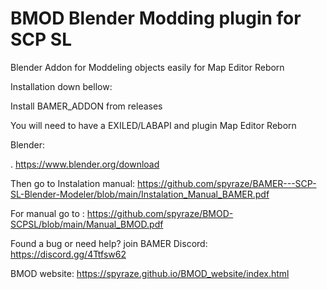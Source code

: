 # BMOD Blender Modding plugin for SCP SL
Blender Addon for Moddeling objects easily for Map Editor Reborn


Installation down bellow:

Install BAMER_ADDON from releases

You will need to have a EXILED/LABAPI and plugin Map Editor Reborn

Blender:

. https://www.blender.org/download

      
Then go to Instalation manual:
https://github.com/spyraze/BAMER---SCP-SL-Blender-Modeler/blob/main/Instalation_Manual_BAMER.pdf


For manual go to :
https://github.com/spyraze/BMOD-SCPSL/blob/main/Manual_BMOD.pdf




Found a bug or need help? join BAMER Discord:
https://discord.gg/4Ttfsw62


BMOD website:
 https://spyraze.github.io/BMOD_website/index.html


